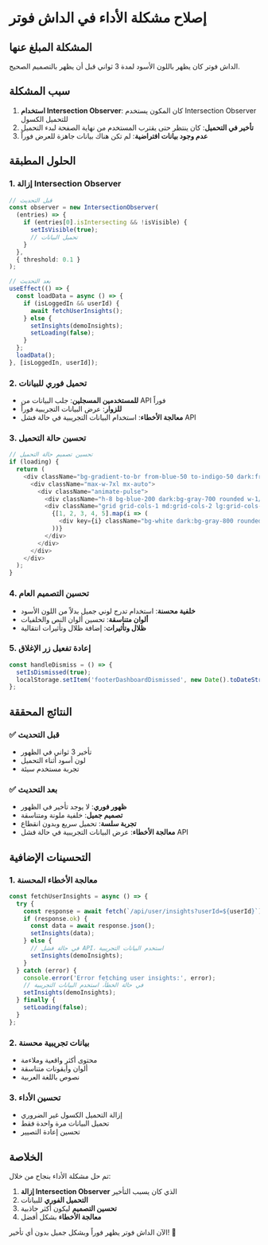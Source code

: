 # إصلاح مشكلة الأداء في الداش فوتر

## المشكلة المبلغ عنها
الداش فوتر كان يظهر باللون الأسود لمدة 3 ثواني قبل أن يظهر بالتصميم الصحيح.

## سبب المشكلة
1. **استخدام Intersection Observer**: كان المكون يستخدم Intersection Observer للتحميل الكسول
2. **تأخير في التحميل**: كان ينتظر حتى يقترب المستخدم من نهاية الصفحة لبدء التحميل
3. **عدم وجود بيانات افتراضية**: لم تكن هناك بيانات جاهزة للعرض فوراً

## الحلول المطبقة

### 1. إزالة Intersection Observer
```typescript
// قبل التحديث
const observer = new IntersectionObserver(
  (entries) => {
    if (entries[0].isIntersecting && !isVisible) {
      setIsVisible(true);
      // تحميل البيانات
    }
  },
  { threshold: 0.1 }
);

// بعد التحديث
useEffect(() => {
  const loadData = async () => {
    if (isLoggedIn && userId) {
      await fetchUserInsights();
    } else {
      setInsights(demoInsights);
      setLoading(false);
    }
  };
  loadData();
}, [isLoggedIn, userId]);
```

### 2. تحميل فوري للبيانات
- **للمستخدمين المسجلين**: جلب البيانات من API فوراً
- **للزوار**: عرض البيانات التجريبية فوراً
- **معالجة الأخطاء**: استخدام البيانات التجريبية في حالة فشل API

### 3. تحسين حالة التحميل
```typescript
// تحسين تصميم حالة التحميل
if (loading) {
  return (
    <div className="bg-gradient-to-br from-blue-50 to-indigo-50 dark:from-gray-900 dark:to-gray-800 text-gray-800 dark:text-gray-100 py-12 px-6 border-t border-blue-200 dark:border-gray-800">
      <div className="max-w-7xl mx-auto">
        <div className="animate-pulse">
          <div className="h-8 bg-blue-200 dark:bg-gray-700 rounded w-1/3 mb-6 mx-auto"></div>
          <div className="grid grid-cols-1 md:grid-cols-2 lg:grid-cols-3 gap-6">
            {[1, 2, 3, 4, 5].map(i => (
              <div key={i} className="bg-white dark:bg-gray-800 rounded-xl p-6 h-48 shadow-sm"></div>
            ))}
          </div>
        </div>
      </div>
    </div>
  );
}
```

### 4. تحسين التصميم العام
- **خلفية محسنة**: استخدام تدرج لوني جميل بدلاً من اللون الأسود
- **ألوان متناسقة**: تحسين ألوان النص والخلفيات
- **ظلال وتأثيرات**: إضافة ظلال وتأثيرات انتقالية

### 5. إعادة تفعيل زر الإغلاق
```typescript
const handleDismiss = () => {
  setIsDismissed(true);
  localStorage.setItem('footerDashboardDismissed', new Date().toDateString());
};
```

## النتائج المحققة

### ✅ قبل التحديث
- تأخير 3 ثواني في الظهور
- لون أسود أثناء التحميل
- تجربة مستخدم سيئة

### ✅ بعد التحديث
- **ظهور فوري**: لا يوجد تأخير في الظهور
- **تصميم جميل**: خلفية ملونة ومتناسقة
- **تجربة سلسة**: تحميل سريع وبدون انقطاع
- **معالجة الأخطاء**: عرض البيانات التجريبية في حالة فشل API

## التحسينات الإضافية

### 1. معالجة الأخطاء المحسنة
```typescript
const fetchUserInsights = async () => {
  try {
    const response = await fetch(`/api/user/insights?userId=${userId}`);
    if (response.ok) {
      const data = await response.json();
      setInsights(data);
    } else {
      // في حالة فشل API، استخدم البيانات التجريبية
      setInsights(demoInsights);
    }
  } catch (error) {
    console.error('Error fetching user insights:', error);
    // في حالة الخطأ، استخدم البيانات التجريبية
    setInsights(demoInsights);
  } finally {
    setLoading(false);
  }
};
```

### 2. بيانات تجريبية محسنة
- محتوى أكثر واقعية وملاءمة
- ألوان وأيقونات متناسقة
- نصوص باللغة العربية

### 3. تحسين الأداء
- إزالة التحميل الكسول غير الضروري
- تحميل البيانات مرة واحدة فقط
- تحسين إعادة التصيير

## الخلاصة

تم حل مشكلة الأداء بنجاح من خلال:
1. **إزالة Intersection Observer** الذي كان يسبب التأخير
2. **التحميل الفوري** للبيانات
3. **تحسين التصميم** ليكون أكثر جاذبية
4. **معالجة الأخطاء** بشكل أفضل

الآن الداش فوتر يظهر فوراً وبشكل جميل بدون أي تأخير! 🎉 